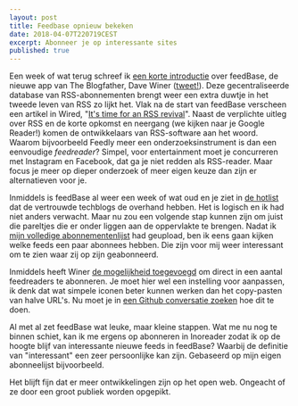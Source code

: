 ```yaml
---
layout: post
title: Feedbase opnieuw bekeken
date: 2018-04-07T220719CEST
excerpt: Abonneer je op interessante sites 
published: true
---
```


Een week of wat terug schreef ik [een korte introductie](/feedbase/) over feedBase, de nieuwe app van The Blogfather, Dave Winer ([tweet!](https://twitter.com/davewiner/status/979128364526170112)). Deze gecentraliseerde database van RSS-abonnementen brengt weer een extra duwtje in het tweede leven van RSS zo lijkt het. Vlak na de start van feedBase verscheen een artikel in Wired, "[It's time for an RSS revival](https://www.wired.com/story/rss-readers-feedly-inoreader-old-reader/)". Naast de verplichte uitleg over RSS en de korte opkomst en neergang (we kijken naar je Google Reader!) komen de ontwikkelaars van RSS-software aan het woord. Waarom bijvoorbeeld Feedly meer een onderzoeksinstrument is dan een eenvoudige *feedreader*? Simpel, voor entertainment moet je concurreren met Instagram en Facebook, dat ga je niet redden als RSS-reader. Maar focus je meer op dieper onderzoek of meer eigen keuze dan zijn er alternatieven voor je. 

Inmiddels is feedBase al weer een week of wat oud en je ziet in [de hotlist](http://feedbase.io/) dat de vertrouwde techblogs de overhand hebben. Het is logisch en ik had niet anders verwacht. Maar nu zou een volgende stap kunnen zijn om juist die pareltjes die er onder liggen aan de oppervlakte te brengen. Nadat ik [mijn volledige abonnementenlijst](http://feedbase.io/?username=frankmeeuwsen) had geupload, ben ik eens gaan kijken welke feeds een paar abonnees hebben. Die zijn voor mij weer interessant om te zien waar zij op zijn geabonneerd. 

Inmiddels heeft Winer [de mogelijkheid toegevoegd](https://github.com/scripting/feedBase/issues/31#issuecomment-379474687) om direct in een aantal feedreaders te abonneren. Je moet hier wel een instelling voor aanpassen, ik denk dat wat simpele iconen beter kunnen werken dan het copy-pasten van halve URL's. Nu moet je in [een Github conversatie zoeken](https://github.com/scripting/feedBase/issues/31#issuecomment-379474687) hoe dit te doen.

Al met al zet feedBase wat leuke, maar kleine stappen. Wat me nu nog te binnen schiet, kan ik me ergens op abonneren in Inoreader zodat ik op de hoogte blijf van interessante nieuwe feeds in feedBase? Waarbij de definitie van "interessant" een zeer persoonlijke kan zijn. Gebaseerd op mijn eigen abonneelijst bijvoorbeeld. 

Het blijft fijn dat er meer ontwikkelingen zijn op het open web. Ongeacht of ze door een groot publiek worden opgepikt. 
